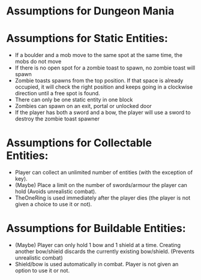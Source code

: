 # Assumptions for Dungeon Mania

# Assumptions for Static Entities:
- If a boulder and a mob move to the same spot at the same time, the mobs do not move
- If there is no open spot for a zombie toast to spawn, no zombie toast will spawn
- Zombie toasts spawns from the top position. If that space is already occupied, it will check the right position and keeps going in a clockwise direction until a free spot is found.
- There can only be one static entity in one block
- Zombies can spawn on an exit, portal or unlocked door
- If the player has both a sword and a bow, the player will use a sword to destroy the zombie toast spawner

# Assumptions for Collectable Entities:

- Player can collect an unlimited number of entities (with the exception of key).
- (Maybe) Place a limit on the number of swords/armour the player can hold (Avoids unrealistic combat).
- TheOneRing is used immediately after the player dies (the player is not given a choice to use it or not).

# Assumptions for Buildable Entities:

- (Maybe) Player can only hold 1 bow and 1 shield at a time. Creating another bow/shield discards the currently existing bow/shield. (Prevents unrealistic combat)
- Shield/bow is used automatically in combat. Player is not given an option to use it or not.